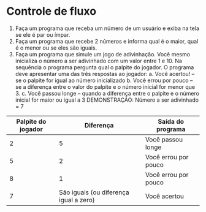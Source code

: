 # Controle de fluxo

1. Faça um programa que receba um número de um usuário e exiba na tela se ele é
par ou ímpar.
2. Faça um programa que recebe 2 números e informa qual é o maior, qual é o menor
ou se eles são iguais.
3. Faça um programa que simule um jogo de adivinhação. Você mesmo inicializa o
número a ser adivinhado com um valor entre 1 e 10. Na sequência o programa
pergunta qual o palpite do jogador. O programa deve apresentar uma das três
respostas ao jogador:
a. Você acertou! – se o palpite for igual ao número inicializado
b. Você errou por pouco – se a diferença entre o valor do palpite e o número
inicial for menor que 3.
c. Você passou longe – quando a diferença entre o palpite e o número inicial
for maior ou igual a 3
DEMONSTRAÇÃO: Número a ser adivinhado = 7

| Palpite do jogador | Diferença | Saída do programa |
| --- | --- | --- |
| 2 | 5 | Você passou longe|
|5 | 2 | Você errou por pouco|
|8 | 1 | Você errou por pouco |
|7 | São iguais (ou diferença igual a zero) | Você acertou |
